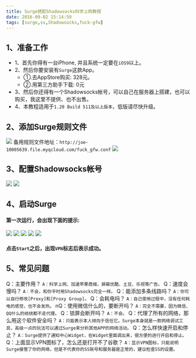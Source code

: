 ```yaml
---
title: Surge搭配Shadowsocks科学上网教程
date: 2016-09-02 15:14:59
tags: [surge,ss,Shadowsocks,fuck-gfw]
---
```


## 1、准备工作
* 1、首先你得有一台iPhone, 并且系统一定要在`iOS9`以上。
* 2、然后你要安装有`Surge`这款App。
	- ①.去AppStore购买: 328元。
	- ②.用第三方助手下载: 0元
* 3、然后你还得有一个Shadowsocks帐号，可以自己在服务器上搭建，也可以购买，我这里不提供、也不出售。
* 4、本教程适用于`1.20 Build 511及以上版本`，低版请尽快升级。
<!-- more -->

## 2、添加Surge规则文件
![](http://7xoatu.com1.z0.glb.clouddn.com/o_1ag5cqtsg1lg3n95j2lj1j1865a.jpg)
备用规则文件地址：``http://joe-10005639.file.myqcloud.com/fuck_gfw.conf``
![](http://7xoatu.com1.z0.glb.clouddn.com/o_1ag8505tj1bojblffp91bj7bvma.jpg)

## 3、配置Shadowsocks帐号
![](http://7xoatu.com1.z0.glb.clouddn.com/o_1ag5cv5pqobn7s9g191ongejra.jpg)
![](http://7xoatu.com1.z0.glb.clouddn.com/o_1ahl6v9he127v1dp1m8222811n9a.jpg)

## 4、启动Surge
#### 第一次运行，会出现下面的提示:
![](http://images.weiphone.net/data/attachment/forum/201511/22/114258hjbbk66gfzbbabdb.jpg)
![](http://images.weiphone.net/data/attachment/forum/201511/22/114300r1cmzn22vruscavg.jpg)
![](http://images.weiphone.net/data/attachment/forum/201511/22/114302kpvpumupvpkzmkvr.jpg)
![](http://images.weiphone.net/data/attachment/forum/201511/22/114300cpeeorhjkoliovss.jpg)
![](http://images.weiphone.net/data/attachment/forum/201511/22/114302o6bw6vbsyio336vi.jpg)
#### 点击`Start`之后，出现`VPN`标志后表示成功。

## 5、常见问题
Q：主要作用？
`A：科学上网、加速苹果商城，屏蔽优酷、土豆、乐视等广告。`
Q：速度会慢吗？
`A：不会，和你平时用Shadowsocks完全一样。`
Q：能添加多条线路吗？
`A：你可以自行修改[Proxy]和[Proxy Group]。`
Q：会耗电吗？
`A：自己使用过程中，没有任何耗电的感觉，也不会发热。`
nQ：使用微信什么的，要断开吗？
`A：完全不需要，因为微信、QQ什么的统统都不走代理。`
Q：锁屏会断开吗？
`A：不会。`
Q：代理了所有的网络，那么用这个软件安全吗？
`A：只能表示本人倾向于信任它。Surge本身就是一款网络调试工具，高级一点的玩法可以通过Surge来分析其他APP的网络活动。`
Q：怎么样快速开启和停止？
`A：Surge提供了通知中心Widget，在Widget里面调出来，很方便的进行开启和停止。`
Q：上面显示VPN图标了，怎么还是打开不了谷歌？
`A：显示VPN图标，只能说明Surge接管了你的网络，但是不代表你的SS账号和服务器是正常的，建议检查SS的设置。`